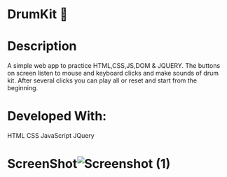 # DrumKit 🥁
# Description
A simple web app to practice HTML,CSS,JS,DOM & JQUERY. The buttons on screen listen to mouse and keyboard clicks and make sounds of drum kit. After several clicks you can play all or reset and start from the beginning. 

# Developed With:
HTML
CSS
JavaScript
JQuery
# ScreenShot![Screenshot (1)](https://user-images.githubusercontent.com/58222144/160394854-89851b9c-9b52-4da3-8e20-7fa64f4e3590.png)
